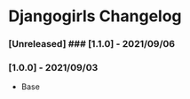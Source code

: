# Djangogirls Changelog

### [Unreleased] ### [1.1.0] - 2021/09/06 

### [1.0.0] - 2021/09/03

- Base 
